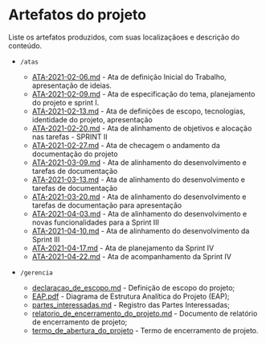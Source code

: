 # Artefatos do projeto

Liste os artefatos produzidos, com suas localizaçãoes e descrição do conteúdo.

* `/atas`

  - [ATA-2021-02-06.md](atas/ATA-2021-02-06.md) - Ata de definição Inicial do Trabalho, apresentação de ideias.
  - [ATA-2021-02-09.md](atas/ATA-2021-02-09.md) - Ata de especificação do tema, planejamento do projeto e sprint I.
  - [ATA-2021-02-13.md](atas/ATA-2021-02-13.md) - Ata de definições de escopo, tecnologias, identidade do projeto, apresentação
  - [ATA-2021-02-20.md](atas/ATA-2021-02-20.md) - Ata de alinhamento de objetivos e alocação nas tarefas - SPRINT II
  - [ATA-2021-02-27.md](atas/ATA-2021-02-27.md) - Ata de checagem o andamento da documentação do projeto
  - [ATA-2021-03-09.md](atas/ATA-2021-03-09.md) - Ata de alinhamento do desenvolvimento e tarefas de documentação
  - [ATA-2021-03-13.md](atas/ATA-2021-03-13.md) - Ata de alinhamento do desenvolvimento e tarefas de documentação
  - [ATA-2021-03-20.md](atas/ATA-2021-03-20.md) - Ata de alinhamento do desenvolvimento e tarefas de documentação para apresentação
  - [ATA-2021-04-03.md](atas/ATA-2021-04-03.md) - Ata de alinhamento do desenvolvimento e novas funcionalidades para a Sprint III
  - [ATA-2021-04-10.md](atas/ATA-2021-04-10.md) - Ata de alinhamento do desenvolvimento da Sprint III
  - [ATA-2021-04-17.md](atas/ATA-2021-04-17.md) - Ata de planejamento da Sprint IV
  - [ATA-2021-04-22.md](atas/ATA-2021-04-22.md) - Ata de acompanhamento da Sprint IV

* `/gerencia`
  * [declaracao_de_escopo.md](declaracao_de_escopo.md) -  Definição de escopo do projeto;
  * [EAP.pdf](EAP.pdf) - Diagrama de Estrutura Analítica do Projeto (EAP);
  * [partes_interessadas.md](partes_interessadas.md) - Registro das Partes Interessadas;
  * [relatorio_de_encerramento_do_projeto.md](relatorio_de_encerramento_do_projeto.md) - Documento de relatório de encerramento de projeto;
  * [termo_de_abertura_do_projeto](termo_de_abertura_do_projeto.md) - Termo de encerramento de projeto.
